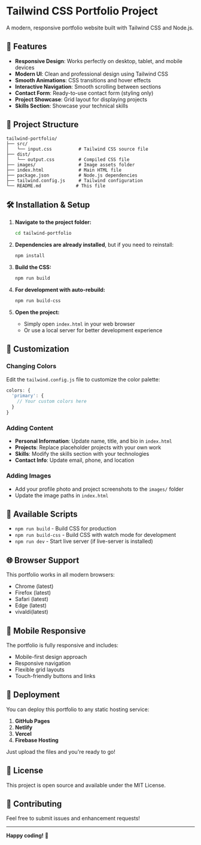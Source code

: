 # Tailwind CSS Portfolio Project

A modern, responsive portfolio website built with Tailwind CSS and Node.js.

## 🚀 Features

- **Responsive Design**: Works perfectly on desktop, tablet, and mobile devices
- **Modern UI**: Clean and professional design using Tailwind CSS
- **Smooth Animations**: CSS transitions and hover effects
- **Interactive Navigation**: Smooth scrolling between sections
- **Contact Form**: Ready-to-use contact form (styling only)
- **Project Showcase**: Grid layout for displaying projects
- **Skills Section**: Showcase your technical skills

## 📁 Project Structure

```
tailwind-portfolio/
├── src/
│   └── input.css          # Tailwind CSS source file
├── dist/
│   └── output.css         # Compiled CSS file
├── images/                # Image assets folder
├── index.html             # Main HTML file
├── package.json           # Node.js dependencies
├── tailwind.config.js     # Tailwind configuration
└── README.md             # This file
```

## 🛠️ Installation & Setup

1. **Navigate to the project folder:**
   ```bash
   cd tailwind-portfolio
   ```

2. **Dependencies are already installed**, but if you need to reinstall:
   ```bash
   npm install
   ```

3. **Build the CSS:**
   ```bash
   npm run build
   ```

4. **For development with auto-rebuild:**
   ```bash
   npm run build-css
   ```

5. **Open the project:**
   - Simply open `index.html` in your web browser
   - Or use a local server for better development experience
## 📝 Customization

### Changing Colors
Edit the `tailwind.config.js` file to customize the color palette:

```javascript
colors: {
  'primary': {
    // Your custom colors here
  }
}
```

### Adding Content
- **Personal Information**: Update name, title, and bio in `index.html`
- **Projects**: Replace placeholder projects with your own work
- **Skills**: Modify the skills section with your technologies
- **Contact Info**: Update email, phone, and location

### Adding Images
- Add your profile photo and project screenshots to the `images/` folder
- Update the image paths in `index.html`

## 🎨 Available Scripts

- `npm run build` - Build CSS for production
- `npm run build-css` - Build CSS with watch mode for development
- `npm run dev` - Start live server (if live-server is installed)

## 🌐 Browser Support

This portfolio works in all modern browsers:
- Chrome (latest)
- Firefox (latest)
- Safari (latest)
- Edge (latest)
- vivaldi(latest)

## 📱 Mobile Responsive

The portfolio is fully responsive and includes:
- Mobile-first design approach
- Responsive navigation
- Flexible grid layouts
- Touch-friendly buttons and links

## 🚀 Deployment

You can deploy this portfolio to any static hosting service:

1. **GitHub Pages**
2. **Netlify**
3. **Vercel**
4. **Firebase Hosting**

Just upload the files and you're ready to go!

## 📄 License

This project is open source and available under the MIT License.

## 🤝 Contributing

Feel free to submit issues and enhancement requests!

---

**Happy coding!** 🎉
